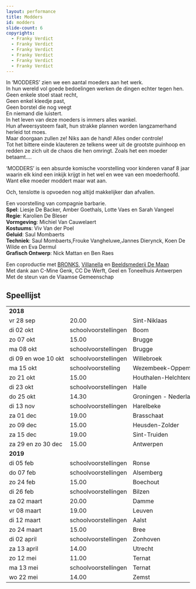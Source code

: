 ```yaml
---
layout: performance
title: Modders
id: modders
slide-count: 6
copyrights:
  - Franky Verdict
  - Franky Verdict
  - Franky Verdict
  - Franky Verdict
  - Franky Verdict
  - Franky Verdict
---
```

<style>
  #main {
    background: #e1d1b0 url({{ site.baseurl }}/img/modders-background.jpg);
  }
  td { white-space: nowrap; }
</style>
In ‘MODDERS’ zien we een aantal moeders aan het werk.<br>
In hun wereld vol goede bedoelingen werken de dingen echter tegen hen.<br>
Geen enkele stoel staat recht,<br>
Geen enkel kleedje past,<br>
Geen borstel die nog veegt<br>
En niemand die luistert.<br>
In het leven van deze moeders is immers alles wankel.<br>
Hun afweersysteem faalt, hun strakke plannen worden langzamerhand herleid tot moes.<br>
Maar doorgaan zullen ze! Niks aan de hand! Alles onder controle!<br>
Tot het bittere einde klauteren ze telkens weer uit de grootste puinhoop en redden ze zich uit de chaos die hen omringt.  Zoals het een moeder betaamt....<br>

‘MODDERS’ is een absurde komische voorstelling voor kinderen vanaf 8 jaar waarin elk kind een inkijk krijgt in het wel en wee van een moederhoofd.<br>
Want elke moeder moddert maar wat aan.<br>

Och, tenslotte is opvoeden nog altijd makkelijker dan afvallen.

Een voorstelling van compagnie barbarie.<br>
**Spel**:  Liesje De Backer, Amber Goethals, Lotte Vaes en Sarah Vangeel<br>
**Regie**: Karolien De Bleser<br>
**Vormgeving**: Michiel Van Cauwelaert<br>
**Kostuums**: Viv Van der Poel<br>
**Geluid**: Saul Mombaerts<br>
**Techniek**: Saul Mombaerts,Frouke Vangheluwe,Jannes Dierynck, Koen De Wilde en Eva Dermul<br>
**Grafisch Ontwerp**: Nick Mattan en Ben Raes<br>

Een coproductie met <a href="http://www.bronks.be/nl/">BRONKS</a>, <a href="https://www.destudio.com/">Villanella</a> en <a href="http://www.demaan.be/">Beeldsmederij De Maan</a><br>
Met dank aan C-Mine Genk, CC De Werft, Geel en Toneelhuis Antwerpen <br>
Met de steun van de Vlaamse Gemeenschap

## Speellijst
<div class="table-responsive">
<table class="speellijst">

<tr><td colspan="5"><strong>2018</strong></td></tr>
<tr><td>vr 28 sep</td><td>20.00</td><td>Sint-Niklaas</td><td><a href="http://www.ccsint-niklaas.be">Stadsschouwburg</a></td><td>03 778 33 66</td></tr>
<tr><td>di 02 okt</td><td>schoolvoorstellingen</td><td>Boom</td><td><a href="http://www.desteigerboom.be">CC De Steiger</a></td><td>03 880 18 12</td></tr>
<tr><td>zo 07 okt</td><td>15.00</td><td>Brugge</td><td><a href="http://www.ccbrugge.be">Brugge/MaZ</a></td><td>050 44 30 60</td></tr>
<tr><td>ma 08 okt</td><td>schoolvoorstellingen</td><td>Brugge</td><td><a href="http://www.ccbrugge.be">Brugge/MaZ</a></td><td>050 44 30 60</td></tr>
<tr><td>di 09 en woe 10 okt</td><td>schoolvoorstellingen</td><td>Willebroek</td><td><a href="http://www.willebroek.be">CC De Ster</a></td><td>03 866 92 00</td></tr>
<tr><td>ma 15 okt</td><td>schoolvoorstelling</td><td>Wezembeek-Oppem</td><td><a href="http://www.dekam.be">GC De Kam</a></td><td>02 731 43 31</td></tr>
<tr><td>zo 21 okt</td><td>15.00</td><td>Houthalen-Helchteren</td><td><a href="http://casino.houthalen-helchteren.be">CC Casino</a></td><td>011 49 22 90</td></tr>
<tr><td>di 23 okt</td><td>schoolvoorstellingen</td><td>Halle</td><td><a href="http://www.vondel.be">CC 't Vondel</a></td><td>02 365 98 27</td></tr>
<tr><td>do 25 okt</td><td>14.30</td><td>Groningen - Nederland</td><td><a href="http://www.grandtheatregroningen.nl">Grand Theatre</a></td><td>0031 50-368 0368</td></tr>
<tr><td>di 13 nov</td><td>schoolvoorstellingen</td><td>Harelbeke</td><td><a href="http://www.cchetspoor.be">CC Het Spoor</a></td><td>056 73 34 20</td></tr>
<tr><td>za 01 dec</td><td>19.00</td><td>Brasschaat</td><td><a href="http://www.brasschaat.be">Theater Hemelhoeve</a></td><td>03 650 03 40</td></tr>
<tr><td>zo 09 dec</td><td>15.00</td><td>Heusden-Zolder</td><td><a href="http://www.muze.be">Cultuurcentrum Muze</a></td><td>011 80 80 98</td></tr>
<tr><td>za 15 dec</td><td>19.00</td><td>Sint-Truiden</td><td><a href="http://www.debogaard.be">CC De Bogaard-Schouwburg</a></td><td>011 70 17 00</td></tr>
<tr><td>za 29 en zo 30 dec</td><td>15.00</td><td>Antwerpen </td><td><a href="http://www.destudio.com">De Studio</a></td><td>03 202 46 46</td></tr>
<tr><td colspan="5"><strong>2019</strong></td></tr>
<tr><td>di 05 feb</td><td>schoolvoorstellingen</td><td>Ronse</td><td><a href="http://www.ronse.be">CC De Ververij - Zuidstraat</a></td><td>055 23 28 01</td></tr>
<tr><td>do 07 feb</td><td>schoolvoorstellingen</td><td>Alsemberg</td><td><a href="http://www.demeent.be">CC De Meent</a></td><td>02 359 16 00</td></tr>
<tr><td>zo 24 feb</td><td>15.00</td><td>Boechout</td><td><a href="https://www.boechout.be/vooruit/">Theater Vooruit</a></td><td>03 460 06 80</td></tr>
<tr><td>di 26 feb</td><td>schoolvoorstellingen</td><td>Bilzen</td><td><a href="http://www.dekimpel.be">CC De Kimpel</a></td><td>089 51 95 30</td></tr>
<tr><td>za 02 maart</td><td>20.00</td><td>Damme</td><td><a href="http://www.cultuurfabriekdamme.be">De Cultuurfabriek</a></td><td>050 28 84 58</td></tr>
<tr><td>vr 08 maart</td><td>19.00</td><td>Leuven</td><td><a href="http://www.30cc.be">30 CC/Minnepoort</a></td><td>016 30 09 00</td></tr>
<tr><td>di 12 maart</td><td>schoolvoorstellingen</td><td>Aalst</td><td><a href="http://www.ccdewerf.be">CC De Werf</a></td><td>053 72 38 11</td></tr>
<tr><td>zo 24 maart</td><td>15.00</td><td>Bree</td><td><a href="http://www.debreughel.be">CC De Breughel</a></td><td>089 84 85 65</td></tr>
<tr><td>di 02 april</td><td>schoolvoorstellingen</td><td>Zonhoven</td><td><a href="http://www.zonhoven.be/tentakel">GC Tentakel</a></td><td>011 81 05 50</td></tr>
<tr><td>za 13 april</td><td>14.00</td><td>Utrecht</td><td><a href="http://www.tweetakt.nl">Tweetakt Festival</td></tr>
<tr><td>zo 12 mei</td><td>11.00</td><td>Ternat</td><td><a href="http://www.ccdeploter.be">CC De Ploter</a></td><td>02 582 44 33</td></tr>
<tr><td>ma 13 mei</td><td>schoolvoorstellingen</td><td>Ternat</td><td><a href="http://www.ccdeploter.be">CC De Ploter</a></td><td>02 582 44 33</td></tr>
<tr><td>wo 22 mei</td><td>14.00</td><td>Zemst</td><td><a href="http://www.zemst.be">GC De Melkerij</a></td><td>015 61 88 93</td></tr>
</table>
</div>
